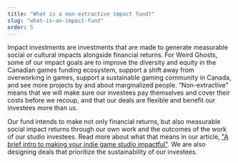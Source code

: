 ```yaml
---
title: "What is a non-extractive impact fund?"
slug: "what-is-an-impact-fund"
order: 5
---
```


Impact investments are investments that are made to generate measurable social or cultural impacts alongside financial returns. For Weird Ghosts, some of our impact goals are to improve the diversity and equity in the Canadian games funding ecosystem, support a shift away from overworking in games, support a sustainable gaming community in Canada, and see more projects by and about marginalized people. “Non-extractive” means that we will make sure our investees pay themselves and cover their costs before we recoup, and that our deals are flexible and benefit our investees more than us.

Our fund intends to make not only financial returns, but also measurable social impact returns through our own work and the outcomes of the work of our studio investees. Read more about what that means in our article, ["A brief intro to making your indie game studio impactful"](/blog/a-brief-intro-to-making-your-indie-game-studio-impactful/). We are also designing deals that prioritize the sustainability of our investees.
